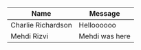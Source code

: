 | Name | Message |
| ---- | ------- |
| Charlie Richardson     | Helloooooo         |
|Mehdi Rizvi | Mehdi was here|
